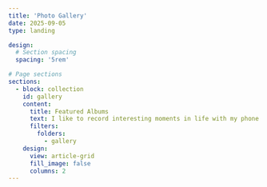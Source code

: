 ```yaml
---
title: 'Photo Gallery'
date: 2025-09-05
type: landing

design:
  # Section spacing
  spacing: '5rem'

# Page sections
sections:
  - block: collection
    id: gallery
    content:
      title: Featured Albums
      text: I like to record interesting moments in life with my phone. Here are some silhouettes from my albums.
      filters:
        folders:
          - gallery
    design:
      view: article-grid
      fill_image: false
      columns: 2
---
```

